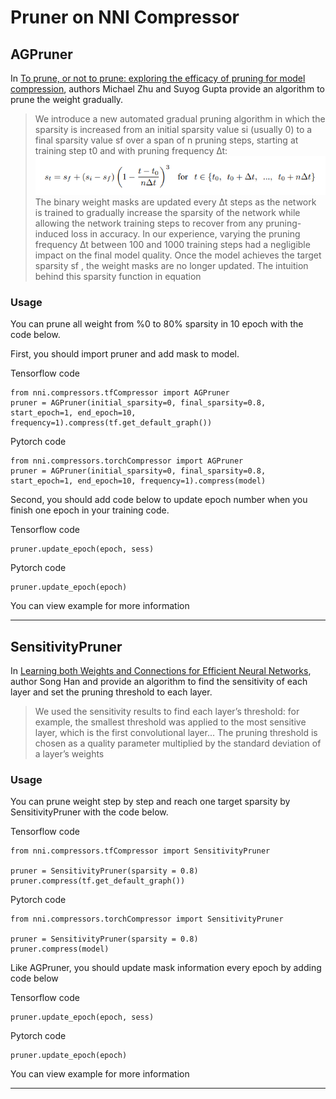 Pruner on NNI Compressor
===

## AGPruner
In [To prune, or not to prune: exploring the efficacy of pruning for model compression](https://arxiv.org/abs/1710.01878), authors Michael Zhu and Suyog Gupta provide an algorithm to prune the weight gradually.

>We introduce a new automated gradual pruning algorithm in which the sparsity is increased from an initial sparsity value si (usually 0) to a final sparsity value sf over a span of n pruning steps, starting at training step t0 and with pruning frequency ∆t:
![](../../img/AGPruner.PNG)
>The binary weight masks are updated every ∆t steps as the network is trained to gradually increase the sparsity of the network while allowing the network training steps to recover from any pruning-induced loss in accuracy. In our experience, varying the pruning frequency ∆t between 100 and 1000 training steps had a negligible impact on the final model quality. Once the model achieves the target sparsity sf , the weight masks are no longer updated. The intuition behind this sparsity function in equation

### Usage
You can prune all weight from %0 to 80% sparsity in 10 epoch with the code below.

First, you should import pruner and add mask to model.

Tensorflow code
```
from nni.compressors.tfCompressor import AGPruner
pruner = AGPruner(initial_sparsity=0, final_sparsity=0.8, start_epoch=1, end_epoch=10, frequency=1).compress(tf.get_default_graph())
```
Pytorch code
```
from nni.compressors.torchCompressor import AGPruner
pruner = AGPruner(initial_sparsity=0, final_sparsity=0.8, start_epoch=1, end_epoch=10, frequency=1).compress(model)
```

Second, you should add code below to update epoch number when you finish one epoch in your training code.

Tensorflow code 
```
pruner.update_epoch(epoch, sess)
```
Pytorch code
```
pruner.update_epoch(epoch)
```
You can view example for more information
***

## SensitivityPruner
In [Learning both Weights and Connections for Efficient Neural Networks](https://arxiv.org/abs/1506.02626), author Song Han and provide an algorithm to find the sensitivity of each layer and set the pruning threshold to each layer.

>We used the sensitivity results to find each layer’s threshold: for example, the smallest threshold was applied to the most sensitive layer, which is the first convolutional layer... The pruning threshold is chosen as a quality parameter multiplied by the standard deviation of a layer’s weights

### Usage
You can prune weight step by step and reach one target sparsity by SensitivityPruner with the code below.

Tensorflow code
```
from nni.compressors.tfCompressor import SensitivityPruner

pruner = SensitivityPruner(sparsity = 0.8)
pruner.compress(tf.get_default_graph())
```
Pytorch code
```
from nni.compressors.torchCompressor import SensitivityPruner

pruner = SensitivityPruner(sparsity = 0.8)
pruner.compress(model)
```
Like AGPruner, you should update mask information every epoch by adding code below

Tensorflow code 
```
pruner.update_epoch(epoch, sess)
```
Pytorch code
```
pruner.update_epoch(epoch)
```
You can view example for more information
***

